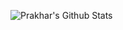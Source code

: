 ![Prakhar's Github Stats](https://github-readme-stats.vercel.app/api?username=SinhaPrakhar38&show_icons=true&theme=synthwave)
